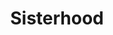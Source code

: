 --- 
title: "Sisterhood"
description:
price: "sold"
category: 
images: 
    - /assets/img/sisterhood.png
order: 520
---